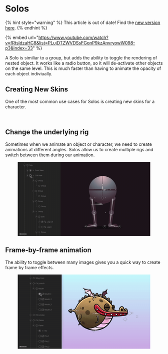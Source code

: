# Solos

{% hint style="warning" %}
This article is out of date! Find the [new version here](https://rive.app/community/doc/solos/docXEEYoqU0R).
{% endhint %}

{% embed url="https://www.youtube.com/watch?v=fRtsldzaHC8&list=PLujDTZWVDSsFGonP9kzAnvryowW098-p3&index=33" %}



A Solo is similiar to a group, but adds the ability to toggle the rendering of nested object. It works like a radio button, so it will de-activate other objects on the same level. This is much faster than having to animate the opacity of each object indiviually.



## Creating New Skins

One of the most common use cases for Solos is creating new skins for a character.

<figure><img src="../../.gitbook/assets/2023-04-13 12.18.04 (1).gif" alt=""><figcaption></figcaption></figure>



## Change the underlying rig

Sometimes when we animate an object or character, we need to create animations at different angles. Solos allow us to create multiple rigs and switch between them during our animation.

<figure><img src="../../.gitbook/assets/2023-04-13 12.18.04 (2).gif" alt=""><figcaption></figcaption></figure>

## Frame-by-frame animation

The ability to toggle between many images gives you a quick way to create frame by frame effects.

<figure><img src="../../.gitbook/assets/2023-04-13 12.18.04 (3).gif" alt=""><figcaption></figcaption></figure>
